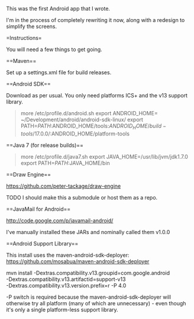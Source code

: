 This was the first Android app that I wrote.

I'm in the process of completely rewriting it now, along with a redesign to simplify the screens.

=Instructions=

You will need a few things to get going.

==Maven==

Set up a settings.xml file for build releases.

==Android SDK==

Download as per usual. You only need platforms ICS+ and the v13 support library.

> more /etc/profile.d/android.sh
export ANDROID_HOME= ~/Development/android/android-sdk-linux/
export PATH=$PATH:$ANDROID_HOME/tools:$ANDROID_HOME/build-tools/17.0.0/:$ANDROID_HOME/platform-tools

==Java 7 (for release builds)==

> more /etc/profile.d/java7.sh
export JAVA_HOME=/usr/lib/jvm/jdk1.7.0
export PATH=$PATH:$JAVA_HOME/bin

==Draw Engine==

https://github.com/peter-tackage/draw-engine

TODO I should make this a submodule or host them as a repo.

==JavaMail for Android==

http://code.google.com/p/javamail-android/

I've manually installed these JARs and nominally called them v1.0.0

==Android Support Library==

This install uses the maven-android-sdk-deployer: https://github.com/mosabua/maven-android-sdk-deployer

mvn install -Dextras.compatibility.v13.groupid=com.google.android \
           -Dextras.compatibility.v13.artifactid=support-v13 \
           -Dextras.compatibility.v13.version.prefix=r -P 4.0

 -P switch is required because the maven-android-sdk-deployer will otherwise try
 all platform (many of which are unnecessary) - even though it's only a single
 platform-less support library.


